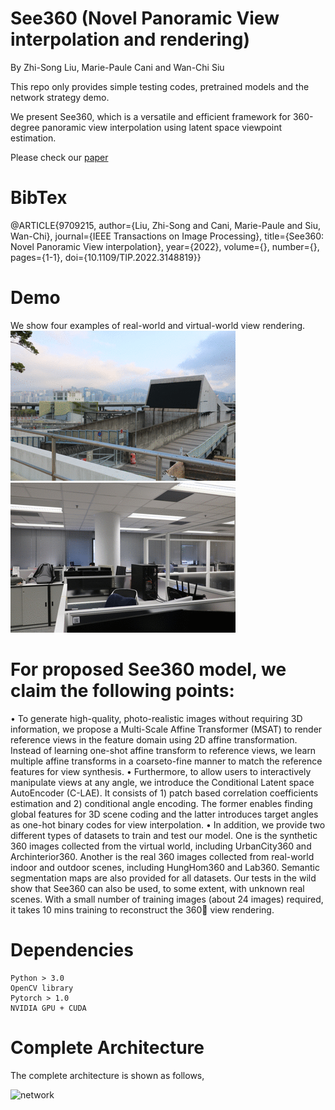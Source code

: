 # See360 (Novel Panoramic View interpolation and rendering)

By Zhi-Song Liu, Marie-Paule Cani and Wan-Chi Siu

This repo only provides simple testing codes, pretrained models and the network strategy demo.

We present See360, which is a versatile and efficient framework for 360-degree panoramic view interpolation using latent space viewpoint estimation.

Please check our [paper](https://ieeexplore.ieee.org/stamp/stamp.jsp?tp=&arnumber=9709215)

# BibTex

@ARTICLE{9709215,
  author={Liu, Zhi-Song and Cani, Marie-Paule and Siu, Wan-Chi},
  journal={IEEE Transactions on Image Processing}, 
  title={See360: Novel Panoramic View interpolation}, 
  year={2022},
  volume={},
  number={},
  pages={1-1},
  doi={10.1109/TIP.2022.3148819}}
  
# Demo
We show four examples of real-world and virtual-world view rendering.
![eg1](/figures/hunghom_our.gif)
![eg2](/figures/lab_our.gif)

# For proposed See360 model, we claim the following points:

• To generate high-quality, photo-realistic images without requiring 3D information, we propose a Multi-Scale Affine Transformer (MSAT) to render reference views in the feature domain using 2D affine transformation. Instead of learning one-shot affine transform to reference views, we learn multiple affine transforms in a coarseto-fine manner to match the reference features for view synthesis.
• Furthermore, to allow users to interactively manipulate views at any angle, we introduce the Conditional Latent space AutoEncoder (C-LAE). It consists of 1) patch based correlation coefficients estimation and 2) conditional angle encoding. The former enables finding global features for 3D scene coding and the latter introduces target angles as one-hot binary codes for view interpolation.
• In addition, we provide two different types of datasets to train and test our model. One is the synthetic 360 images collected from the virtual world, including UrbanCity360
and Archinterior360. Another is the real 360 images collected from real-world indoor and outdoor scenes, including HungHom360 and Lab360. Semantic segmentation maps are also provided for all datasets. Our tests in the wild show that See360 can also be used, to some extent, with unknown real scenes. With a small number of training images (about 24 images) required, it takes 10 mins training to reconstruct the 360 view rendering.

# Dependencies
    Python > 3.0
    OpenCV library
    Pytorch > 1.0
    NVIDIA GPU + CUDA

# Complete Architecture
The complete architecture is shown as follows,

![network](/figure/figure1.png)
